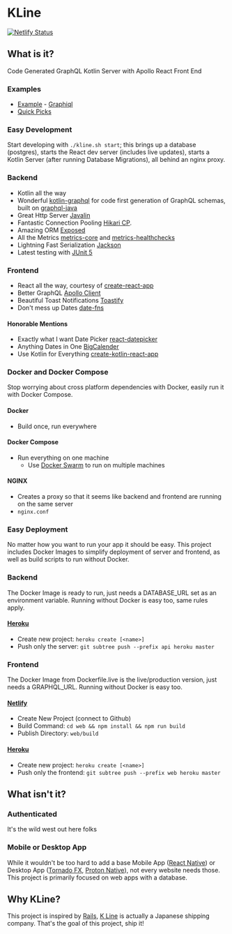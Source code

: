 # KLine

[![Netlify Status](https://api.netlify.com/api/v1/badges/7801b4af-bcdc-41f1-9d37-20d347a4309d/deploy-status)](https://app.netlify.com/sites/peaceful-heyrovsky-60bac6/deploys)


## What is it?

Code Generated GraphQL Kotlin Server with Apollo React Front End

### Examples
- [Example](https://peaceful-heyrovsky-60bac6.netlify.com/) - [Graphiql](https://lit-citadel-61221.herokuapp.com/graphiql)
- [Quick Picks](https://github.com/lavabear/quick_picks)

### Easy Development
Start developing with ```./kline.sh start```; this brings up a database (postgres), 
starts the React dev server (includes live updates), 
starts a Kotlin Server (after running Database Migrations), all behind an nginx proxy.

### Backend
- Kotlin all the way
- Wonderful [kotlin-graphql](https://github.com/ExpediaDotCom/graphql-kotlin) for code first generation of GraphQL schemas, built on [graphql-java](https://github.com/graphql-java/graphql-java)
- Great Http Server [Javalin](https://javalin.io/)
- Fantastic Connection Pooling [Hikari CP](https://github.com/brettwooldridge/HikariCP).
- Amazing ORM [Exposed](https://github.com/JetBrains/Exposed)
- All the Metrics [metrics-core](https://metrics.dropwizard.io/3.1.0/manual/core/) and [metrics-healthchecks](https://metrics.dropwizard.io/3.1.0/manual/healthchecks/)
- Lightning Fast Serialization [Jackson](https://github.com/FasterXML/jackson)
- Latest testing with [JUnit 5](https://junit.org/junit5/docs/current/user-guide/)

### Frontend
- React all the way, courtesy of [create-react-app](https://facebook.github.io/create-react-app/)
- Better GraphQL [Apollo Client](https://www.apollographql.com/docs/react/)
- Beautiful Toast Notifications [Toastify](https://github.com/fkhadra/react-toastify)
- Don't mess up Dates [date-fns](https://github.com/date-fns/date-fns)

#### Honorable Mentions
- Exactly what I want Date Picker [react-datepicker](https://reactdatepicker.com/)
- Anything Dates in One [BigCalender](https://github.com/intljusticemission/react-big-calendar)
- Use Kotlin for Everything [create-kotlin-react-app](https://github.com/JetBrains/create-react-kotlin-app)

### Docker and Docker Compose
Stop worrying about cross platform dependencies with Docker, easily run it with Docker Compose.

#### Docker
- Build once, run everywhere

#### Docker Compose
- Run everything on one machine
    - Use [Docker Swarm](https://docs.docker.com/engine/swarm/) to run on multiple machines

#### NGINX
- Creates a proxy so that it seems like backend and frontend are running on the same server
- ```nginx.conf```

### Easy Deployment
No matter how you want to run your app it should be easy. This project includes Docker Images to simplify deployment of
server and frontend, as well as build scripts to run without Docker. 

### Backend
The Docker Image is ready to run, just needs a DATABASE_URL set as an environment variable. 
Running without Docker is easy too, same rules apply.

#### [Heroku](https://www.heroku.com/)
- Create new project: ```heroku create [<name>]```
- Push only the server: ```git subtree push --prefix api heroku master```

### Frontend
The Docker Image from Dockerfile.live is the live/production version, just needs a GRAPHQL_URL. 
Running without Docker is easy too.

#### [Netlify](https://www.netlify.com/)
- Create New Project (connect to Github)
- Build Command: ```cd web && npm install && npm run build``` 
- Publish Directory: ```web/build```

#### [Heroku](https://www.heroku.com/)
- Create new project: ```heroku create [<name>]```
- Push only the frontend: ```git subtree push --prefix web heroku master```

## What isn't it?

### Authenticated
It's the wild west out here folks

### Mobile or Desktop App
While it wouldn't be too hard to add a base Mobile App ([React Native](https://facebook.github.io/react-native/)) or Desktop App ([Tornado FX](https://github.com/edvin/tornadofx), [Proton Native](https://proton-native.js.org/#/)), 
not every website needs those. This project is primarily focused on web apps with a database.

## Why KLine?
This project is inspired by [Rails](https://rubyonrails.org/), [K Line](https://en.wikipedia.org/wiki/K_Line) is actually a Japanese shipping company. That's the goal of this project, ship it!
